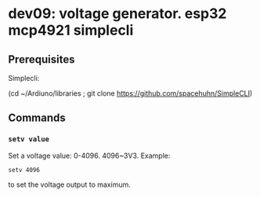 # dev09: voltage generator. esp32 mcp4921 simplecli

## Prerequisites

Simplecli:

(cd ~/Ardiuno/libraries ; git clone https://github.com/spacehuhn/SimpleCLI)

## Commands

### `setv value`

Set a voltage value: 0-4096. 4096~3V3. Example:
```
setv 4096
```
to set the voltage output to maximum.

